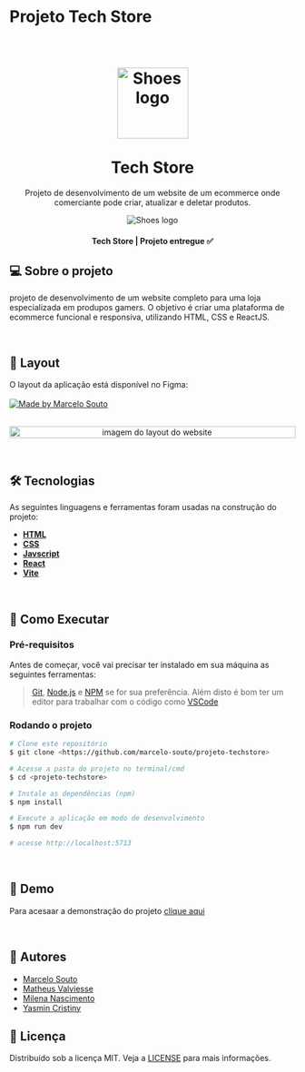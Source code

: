 
# Projeto Tech Store

<h1 align="center" id="project_name">

  <br />

  <img src="https://i.imgur.com/L5GIiZV.png" alt="Shoes logo" height="125" width="125">

  <br />
  <br />
  Tech Store
  <br />

</h1>

<p align="center">Projeto de desenvolvimento de um website de um ecommerce onde comerciante pode criar, atualizar e deletar produtos.</p>

<p align="center">
  <img src="https://user-images.githubusercontent.com/100978478/203310202-0230d7da-502a-4022-a320-69d6e0830606.png" alt="Shoes logo">
</p>

<h4 align="center"> Tech Store | Projeto entregue ✅</h4>

<h2 id="about">💻 Sobre o projeto</h2>
<p>
  projeto de desenvolvimento de um website completo para uma loja especializada em produpos gamers. O objetivo é criar uma plataforma de ecommerce funcional e responsiva, utilizando HTML, CSS e ReactJS.
</p>

</br>

<h2 id="layout">🎨 Layout</h2>
O layout da aplicação está disponível no Figma:
<br />
<br />

<a href="https://www.behance.net/gallery/176393117/Tech-Store">
  <img alt="Made by Marcelo Souto" src="https://img.shields.io/badge/Acessar%20Layout%20-Figma-%235965E0">
</a>
<br />
<br />

<p align="center" style="display: flex; align-items: flex-start; justify-content: center;">
  <img src="https://i.imgur.com/mlq9o9a.png" width="100%" height="100%" alt="imagem do layout do website">
</p>

<br />
<h2 id="technologies">🛠 Tecnologias</h2>

As seguintes linguagens e ferramentas foram usadas na construção do projeto:

- **[HTML](https://www.w3schools.com/html/)**
- **[CSS](https://www.w3schools.com/css/default.asp)**
- **[Javscript](https://developer.mozilla.org/pt-BR/docs/Web/JavaScript)**
- **[React](https://react.dev/)**
- **[Vite](https://vitejs.dev/)**

</br>
<h2 id="howto">🧭 Como Executar</h2>      

### Pré-requisitos

Antes de começar, você vai precisar ter instalado em sua máquina as seguintes ferramentas:

> [Git](https://git-scm.com), [Node.js](https://nodejs.org/en/) e [NPM](https://www.npmjs.com/) se for sua preferência.
> Além disto é bom ter um editor para trabalhar com o código como [VSCode](https://code.visualstudio.com/)

### Rodando o projeto

```bash
# Clone este repositório
$ git clone <https://github.com/marcelo-souto/projeto-techstore>

# Acesse a pasta do projeto no terminal/cmd
$ cd <projeto-techstore>

# Instale as dependências (npm)
$ npm install

# Execute a aplicação em modo de desenvolvimento
$ npm run dev

# acesse http://localhost:5713
```
<br/>
<h2 id="demo">🧪 Demo</h2>

Para acesaar a demonstração do projeto 
<a href="https://projeto-techstore.vercel.app/">clique aqui</a>

<br/>

<h2 id="author">🦸 Autores</h2>

<ul>
  <li>
    <a href="https://www.linkedin.com/in/marcelosoutodev/">Marcelo Souto</a>
  </li>
  <li>
    <a href="https://www.linkedin.com/in/matheus-valviesse-11583a24">Matheus Valviesse</a>
  </li>
  <li>
    <a href="https://www.linkedin.com/in/milenadonascimentodesouza/">Milena Nascimento</a>
  </li>
  <li>
    <a href="https://www.linkedin.com/in/yasmin-cristiny-a473291bb/">Yasmin Cristiny</a>
  </li>
</ul>


<h2 id="license">📝 Licença</h2>

Distribuído sob a licença MIT. Veja a [LICENSE](https://github.com/marcelo-souto/shoes-website/blob/main/LICENSE) para mais informações.
